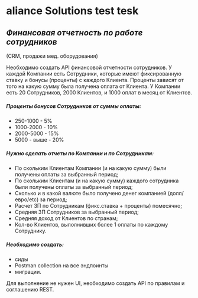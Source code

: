 # aliance Solutions test tesk
## _Финансовая отчетность по работе сотрудников_

(CRM, продажи мед. оборудования)

Необходимо создать API финансовой отчетности сотрудников. 
У каждой Компании есть Сотрудники, которые имеют фиксированную ставку и бонусы (проценты) с каждого Клиента. Проценты зависят от того на какую сумму была получена оплата от Клиента.
У Компании есть 20 Сотрудников, 2000 Клиентов, и 1000 оплат в месяц от Клиентов. 


##### Проценты бонусов Сотрудников от суммы оплаты:
- 250-1000 - 5%
- 1000-2000 - 10%
- 2000-5000 - 15%
- 5000 - выше - 20%

##### Нужно сделать отчеты по Компании и по Сотрудникам:

- По скольким Клиентам Компании (и на какую сумму) были получены оплаты за выбранный период;
- По скольким Клиентам (и на какую сумму) каждого сотрудника были получены оплаты за выбранный период;
- Сколько и в какой валюте было получено денег компанией (долл/евро/etc) за период;
- Расчет ЗП по Сотрудникам (фикс.ставка + проценты) помесячно;
- Средняя ЗП Сотрудников за выбранный период;
- Средняя доход от Клиентов по странам;
- Кол-во Клиентов, выполнивших более 1 оплаты по каждому Сотруднику.

##### Необходимо создать:
- сиды
- Postman collection на все эндпоинты
- миграции.

Для выполнение не нужен UI, необходимо создать API по правилам и соглашению REST.